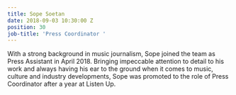 ```yaml
---
title: Sope Soetan
date: 2018-09-03 10:30:00 Z
position: 30
job-title: 'Press Coordinator '
---
```


With a strong background in music journalism, Sope joined the team as Press Assistant in April 2018. Bringing impeccable attention to detail to his work and always having his ear to the ground when it comes to music, culture and industry developments, Sope was promoted to the role of Press Coordinator after a year at Listen Up.
